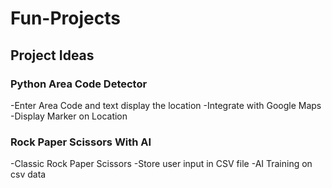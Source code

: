 # Fun-Projects

## Project Ideas

### Python Area Code Detector
-Enter Area Code and text display the location
-Integrate with Google Maps
  -Display Marker on Location
  
### Rock Paper Scissors With AI
-Classic Rock Paper Scissors
-Store user input in CSV file
-AI Training on csv data
